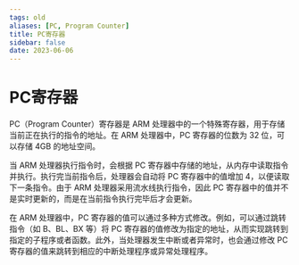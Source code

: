```yaml
---
tags: old
aliases: [PC, Program Counter]
title: PC寄存器
sidebar: false
date: 2023-06-06
---
```

# PC寄存器

PC（Program Counter）寄存器是 ARM 处理器中的一个特殊寄存器，用于存储当前正在执行的指令的地址。在 ARM 处理器中，PC 寄存器的位数为 32 位，可以存储 4GB 的地址空间。

当 ARM 处理器执行指令时，会根据 PC 寄存器中存储的地址，从内存中读取指令并执行。执行完当前指令后，处理器会自动将 PC 寄存器中的值增加 4，以便读取下一条指令。由于 ARM 处理器采用流水线执行指令，因此 PC 寄存器中的值并不是实时更新的，而是在当前指令执行完毕后才会更新。

在 ARM 处理器中，PC 寄存器的值可以通过多种方式修改。例如，可以通过跳转指令（如 B、BL、BX 等）将 PC 寄存器的值修改为指定的地址，从而实现跳转到指定的子程序或者函数。此外，当处理器发生中断或者异常时，也会通过修改 PC 寄存器的值来跳转到相应的中断处理程序或异常处理程序。